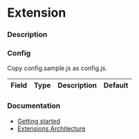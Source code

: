 # Extension

### Description

### Config

Copy config.sample.js as config.js.

| Field | Type | Description | Default |
| ----- | ---- | ----------- | ------- |

### Documentation

- [Getting started](https://developer.chrome.com/docs/extensions/mv3/getstarted/)
- [Extensions Architecture](https://developer.chrome.com/docs/extensions/mv3/architecture-overview/)
